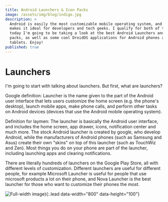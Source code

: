 ```yaml
---
title: Android Launchers & Icon Packs
image: /assets/img/blog/indigo.jpg
description: >
  Android is easily the most customizable mobile operating system, and this
  makes it ideal for developers and tech geeks. I qualify for both of those, so
  today I'm going to be taking a look at the best Android Launchers and Icon
  packs, as well as some cool DroidOS applications for Android phones and
  tablets. Enjoy!
published: true
---
```

# Launchers
I'm going to start with talking about launchers. But first, what are launchers?

Google definition: Launcher is the name given to the part of the Android user interface that lets users customize the home screen (e.g. the phone's desktop), launch mobile apps, make phone calls, and perform other tasks on Android devices (devices that use the Android mobile operating system).

Definition for laymen: The launcher is basically the Android user interface, and includes the home screen, app drawer, icons, notification center and much more. The stock Android launcher is created by google, who develop Android, while the manufacturers of Android phones (such as Samsung and Asus) create their own "skins" on top of this launcher (such as TouchWiz and Zen). Most things you do on your phone are part of the launcher, including launching apps and clearing notifications.

There are literally hundreds of launchers on the Google Play Store, all with different levels of customization. Different launchers are useful for different people, for example Microsoft Launcher is useful for people that use microsoft products a lot on their phone, and Nova Launcher is the best launcher for those who want to customize their phones the most.

![Full-width image](https://www.bleepstatic.com/content/posts/2018/07/06/microsoft-launcher.jpg)){:.lead data-width="800" data-height="100"}

